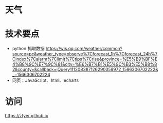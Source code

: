 # 天气

# 技术要点
- python 抓取数据 https://wis.qq.com/weather/common?source=pc&weather_type=observe%7Cforecast_1h%7Cforecast_24h%7Cindex%7Calarm%7Climit%7Ctips%7Crise&province=%E5%B9%BF%E4%B8%9C%E7%9C%81&city=%E6%B7%B1%E5%9C%B3%E5%B8%82&county=&callback=jQuery111308387126290356972_1566306702222&_=1566306702224
- 网页：JavaScript、html、echarts

# 访问
https://ztyer.github.io
